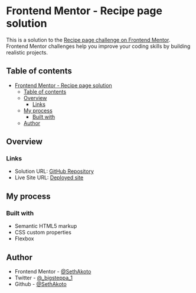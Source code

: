 # Frontend Mentor - Recipe page solution

This is a solution to the [Recipe page challenge on Frontend Mentor](https://www.frontendmentor.io/challenges/recipe-page-KiTsR8QQKm). Frontend Mentor challenges help you improve your coding skills by building realistic projects. 

## Table of contents

- [Frontend Mentor - Recipe page solution](#frontend-mentor---recipe-page-solution)
  - [Table of contents](#table-of-contents)
  - [Overview](#overview)
    - [Links](#links)
  - [My process](#my-process)
    - [Built with](#built-with)
  - [Author](#author)
  

## Overview


### Links

- Solution URL: [GitHub Repository](https://github.com/SethAkoto/Recipe_page.git)
- Live Site URL: [Deployed site](https://recipe-page-6k8m1a64a-sethakotos-projects.vercel.app)

## My process

### Built with

- Semantic HTML5 markup
- CSS custom properties
- Flexbox


## Author

- Frontend Mentor - [@SethAkoto](https://www.frontendmentor.io/profile/@SethAkoto)
- Twitter - [@_bigsteppa_1](https://www.twitter.com/@_bigsteppa_1)
- Github - [@SethAkoto](https://github.com/SethAkoto)


